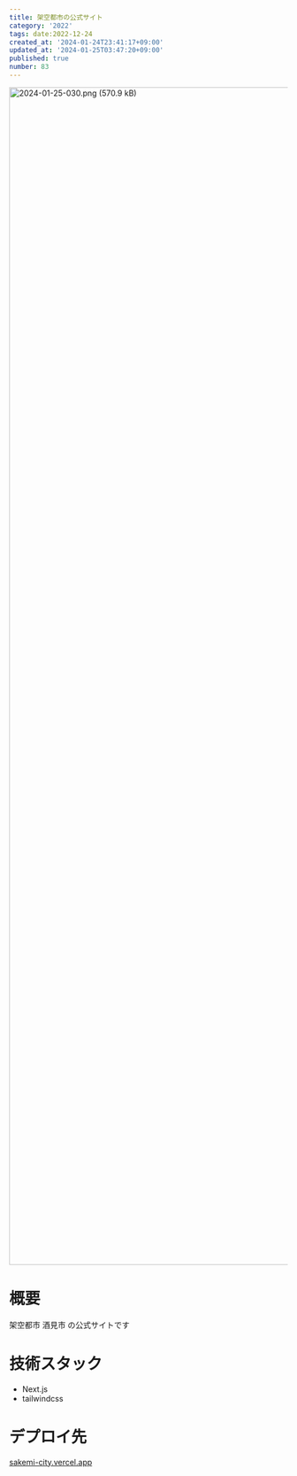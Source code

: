 ```yaml
---
title: 架空都市の公式サイト
category: '2022'
tags: date:2022-12-24
created_at: '2024-01-24T23:41:17+09:00'
updated_at: '2024-01-25T03:47:20+09:00'
published: true
number: 83
---
```


<img width="2128" alt="2024-01-25-030.png (570.9 kB)" src="https://img.esa.io/uploads/production/attachments/21347/2024/01/25/148142/24ae2ce7-7010-4766-b1b1-d55d2a9800c4.png">


# 概要
架空都市 酒見市 の公式サイトです

# 技術スタック
- Next.js
- tailwindcss

# デプロイ先
[sakemi-city.vercel.app](https://sakemi-city.vercel.app/)

